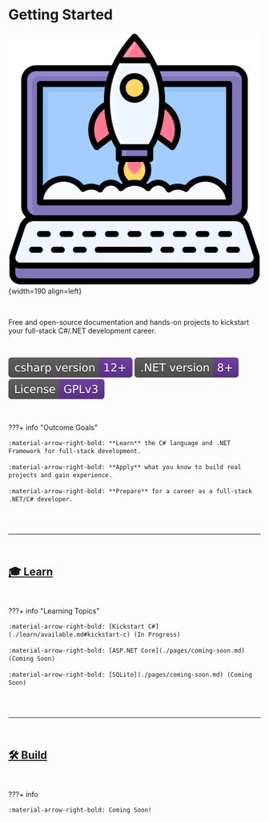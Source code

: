 # Getting Started

![](./assets/images/logo.png){width=190 align=left}

<br>

Free and open-source documentation and hands-on projects to kickstart your full-stack C#/.NET development career.

<br>

![](./assets/images/badges/CSharp-Version-12.svg)
![](./assets/images/badges/Net-Version-8.svg)
![](./assets/images/badges/License-GPLv3.svg)

<br>

???+ info "Outcome Goals"

    :material-arrow-right-bold: **Learn** the C# language and .NET Framework for full-stack development.

    :material-arrow-right-bold: **Apply** what you know to build real projects and gain experience.

    :material-arrow-right-bold: **Prepare** for a career as a full-stack .NET/C# developer.

<br>

<br>

---

<br>

## [🎓 Learn](./learn/available.md)

<br>

???+ info "Learning Topics"

    :material-arrow-right-bold: [Kickstart C#](./learn/available.md#kickstart-c) (In Progress)

    :material-arrow-right-bold: [ASP.NET Core](./pages/coming-soon.md) (Coming Soon)

    :material-arrow-right-bold: [SQLite](./pages/coming-soon.md) (Coming Soon)


<br>

<br>

---

<br>

## [🛠️ Build](./build/available.md)

<br>

???+ info

    :material-arrow-right-bold: Coming Soon! 

<br>

<br>
